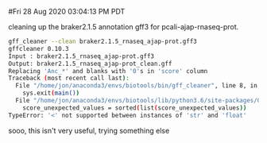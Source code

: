 #Fri 28 Aug 2020 03:04:13 PM PDT

cleaning up the braker2.1.5 annotation gff3 for pcali-ajap-rnaseq-prot.
```bash
gff_cleaner --clean braker2.1.5_rnaseq_ajap-prot.gff3
gffcleaner 0.10.3
Input : braker2.1.5_rnaseq_ajap-prot.gff3
Output: braker2.1.5_rnaseq_ajap-prot_clean.gff
Replacing 'Anc_*' and blanks with '0's in 'score' column
Traceback (most recent call last):
  File "/home/jon/anaconda3/envs/biotools/bin/gff_cleaner", line 8, in <module>
    sys.exit(main())
  File "/home/jon/anaconda3/envs/biotools/lib/python3.6/site-packages/GFFUtils/cli/gff_cleaner.py", line 267, in main
    score_unexpected_values = sorted(list(score_unexpected_values))
TypeError: '<' not supported between instances of 'str' and 'float'
```


sooo, this isn't very useful, trying something else